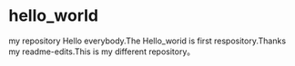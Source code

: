 # hello_world
my repository
Hello everybody.The Hello_worid is first respository.Thanks 
my readme-edits.This is my different repository。
